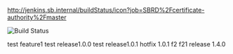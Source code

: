 http://jenkins.sb.internal/buildStatus/icon?job=SBRD%2Fcertificate-authority%2Fmaster

<img src="http://jenkins.sb.internal/buildStatus/icon?job=SBRD%2Fcertificate-authority%2Fmaster" alt="Build Status" data-canonical-src="http://jenkins.sb.internal/buildStatus/icon?job=SBRD%2Fcertificate-authority%2Fmaster" style="max-width:100%;">

test feature1
test release1.0.0
test release1.0.1
hotfix 1.0.1
f2
f21
release 1.4.0
